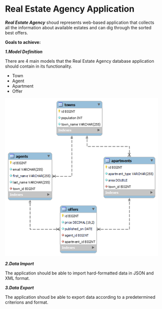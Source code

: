 # Real Estate Agency Application

**_Real Estate Agency_** shoud represents web-based application that collects all the information about available estates and can dig through the sorted best offers.

**Goals to achieve:**

**_1.Model Definition_**

There are 4 main models that the Real Estate Agency database application should contain in its functionality.

- Town
- Agent
- Apartment
- Offer

![Screenshot](RealEstateAgency_EER_Diagram.png)

**_2.Data Import_**

The application should be able to import hard-formatted data in JSON and XML format.

**_3.Data Export_**

The application shoud be able to export data according to a predetermined criterions and format.

